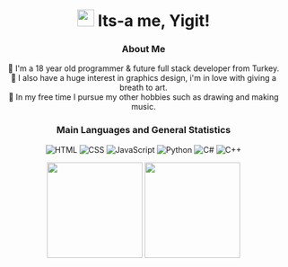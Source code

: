 <div align="center">
  <h1><img src="https://emojis.slackmojis.com/emojis/images/1597320283/10003/catjam.gif?1597320283" width="30"/> 
  	Its-a me, Yigit!
  </h1>
   
  <h3>About Me</h3>
  
   🚀 I'm a 18 year old programmer & future full stack developer from Turkey.
   <br>
   🎨 I also have a huge interest in graphics design, i'm in love with giving a breath to art.
   <br>
   🌴 In my free time I pursue my other hobbies such as drawing and making music.
   <br>

  <h3>Main Languages and General Statistics</h3>

  ![HTML](https://img.shields.io/badge/-HTML-000?&logo=HTML5)
  ![CSS](https://img.shields.io/badge/-CSS-000?&logo=CSS3)
  ![JavaScript](https://img.shields.io/badge/-JavaScript-000?&logo=JavaScript)
  ![Python](https://img.shields.io/badge/-Python-000?&logo=python)
  ![C#](https://img.shields.io/badge/-C%23-000?&logo=C-sharp&logoColor=198c20)
  ![C++](https://img.shields.io/badge/-C++-000?&logo=c%2b%2b&logoColor=00599C)
  
  <div>
   <img height=170 src="https://github-readme-stats.vercel.app/api?username=dev-veteran&count_private=true&theme=radical&show_icons=true">
   <img height=170 src="https://github-readme-stats.vercel.app/api/top-langs/?username=dev-veteran&theme=radical">
  </div>
  
</div>
